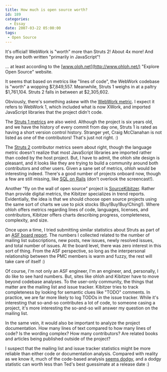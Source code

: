 ```yaml
---
title: How much is open source worth?
id: 189
categories:
  - Essay
date: 2007-03-22 05:00:00
tags:
 - Open Source
---
```


It's official! WebWork is "worth" more than Struts 2! About 4x more! And they are both written "primarily in JavaScript"!

... at least according to the [www.oloh.net](http://www.ohloh.net/) "Explore Open Source" website.

It seems that based on metrics like "lines of code", the WebWork codebase is "worth" a wopping $7,849,557\. Meanwhile, Struts 1 weighs in at a paltry $1,761,104\. Struts 2 falls in between at $2,305,602.

Obviously, there's something askew with the [WebWork metric](http://www.ohloh.net/projects/4312). I expect it refers to WebWork 1, which included what is now XWork, and imported JavaScript libraries that the project didn't code.

The [Struts 1 metrics](http://www.ohloh.net/projects/3562) are also weird. Although the project is six years old, and we have the history of every commit from day one, Struts 1 is rated as having a short version control history. Stranger yet, Craig McClanahan is not listed as one of the contributors! That's just not right. :)

The [Struts 2](http://www.ohloh.net/projects/3569) contributor metrics seem about right, though the language metric doesn't realize that most JavaScript libraries are imported rather than coded by the host project. But, I have to admit, the ohloh site design is pleasant, and it looks like they are trying to build a community around both contributors and other users. Given a sane set of metrics, ohloh would be interesting indeed. There's a good number of projects onboard now, though a few are still missing, like [SQL on Rails](http://www2.sqlonrails.org/) (don't overlook the screencast!).

Another "fly on the wall of open source" project is [SourceKibitzer](http://www.sourcekibitzer.org/). Rather than provide digital metrics, the Kibitzer specializes in trend reports. Evidentially, the idea is that we should choose open source projects using the same sort of charts we use to pick stocks (Buy!Buy!Buy!Ching!). Where ohloh offers metrics regarding lines of code, languages, licenses, and contributors, Kibitzer offers charts describing progress, completeness, complexity, and size.

Once upon a time, I tried submitting similar statistics about Struts as part of an [ASF board report](http://svn.apache.org/viewvc/struts/current/STATUS.txt?revision=51337&amp;view=markup). The numbers I collected related to the number of mailing list subscriptions, new posts, new issues, newly resolved issues, and total number of issues. At the board level, there was zero interest in this sort of thing. From the ASF perspective, so long as the interpersonal relationship between the PMC members is warm and fuzzy, the rest will take care of itself :)

Of course, I'm not only an ASF engineer, I'm an engineer, and, personally, I do like to see hard numbers. But, sites like ohloh and Kibitzer have to move beyond codebase analyses. To the user-only community, the things that matter are the mailing list and issue tracker. Kibitzer tries to track completeness by looking for semantic clues like "TODO" comments. In practice, we are far more likely to log TODOs in the issue tracker. While it's interesting that so-and-so contributes a lot of code, to someone casing a project, it's more interesting the so-and-so will answer my question on the mailing list.

In the same vein, it would also be important to analyze the project documentation. How many lines of text compared to how many lines of code? Is the wording complex? How many contributors? Are related books and articles being published outside of the project?

I suspect that the mailing list and issue tracker statistics might be more reliable than either code or documentation analysis. Compared with reality as we know it, much of the code-based analysis [seems dodgy](http://www.sucks-rocks.com/rate/struts2/tapestry/jsf/wicket/stripes), and a dodgy statistic can worth less than Ted's best guessimate at a release date :)